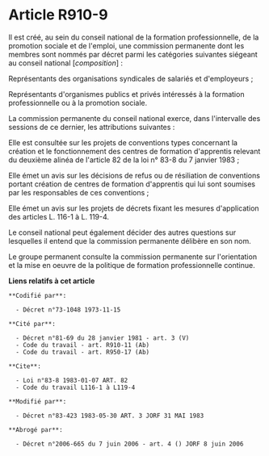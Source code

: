 # Article R910-9

Il est créé, au sein du conseil national de la formation professionnelle, de la promotion sociale et de l'emploi, une
commission permanente dont les membres sont nommés par décret parmi les catégories suivantes siégeant au conseil national
[*composition*] :

Représentants des organisations syndicales de salariés et d'employeurs ; 

Représentants d'organismes publics et privés intéressés à la formation professionnelle ou à la promotion sociale. 

La commission permanente du conseil national exerce, dans l'intervalle des sessions de ce dernier, les attributions
suivantes :

Elle est consultée sur les projets de conventions types concernant la création et le fonctionnement des centres de formation
d'apprentis relevant du deuxième alinéa de l'article 82 de la loi n° 83-8 du 7 janvier 1983 ;

Elle émet un avis sur les décisions de refus ou de résiliation de conventions portant création de centres de formation
d'apprentis qui lui sont soumises par les responsables de ces conventions ; 

Elle émet un avis sur les projets de décrets fixant les mesures d'application des articles L. 116-1 à L. 119-4.

Le conseil national peut également décider des autres questions sur lesquelles il entend que la commission permanente
délibère en son nom.

Le groupe permanent consulte la commission permanente sur l'orientation et la mise en oeuvre de la politique de formation
professionnelle continue.

**Liens relatifs à cet article**

	**Codifié par**:

	  - Décret n°73-1048 1973-11-15

	**Cité par**:

	  - Décret n°81-69 du 28 janvier 1981 - art. 3 (V)
	  - Code du travail - art. R910-11 (Ab)
	  - Code du travail - art. R950-17 (Ab)

	**Cite**:

	  - Loi n°83-8 1983-01-07 ART. 82
	  - Code du travail L116-1 à L119-4

	**Modifié par**:

	  - Décret n°83-423 1983-05-30 ART. 3 JORF 31 MAI 1983

	**Abrogé par**:

	  - Décret n°2006-665 du 7 juin 2006 - art. 4 () JORF 8 juin 2006
